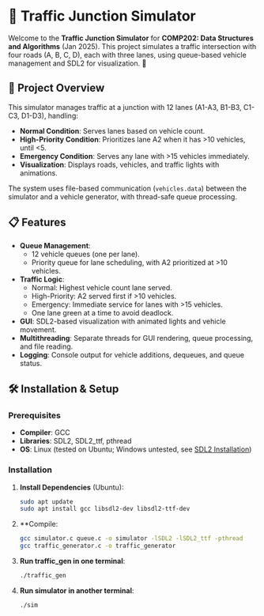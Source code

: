 # 🚦 Traffic Junction Simulator

Welcome to the **Traffic Junction Simulator** for **COMP202: Data Structures and Algorithms** (Jan 2025). This project simulates a traffic intersection with four roads (A, B, C, D), each with three lanes, using queue-based vehicle management and SDL2 for visualization. 🚗


## 🌟 Project Overview

This simulator manages traffic at a junction with 12 lanes (A1-A3, B1-B3, C1-C3, D1-D3), handling:
- **Normal Condition**: Serves lanes based on vehicle count.
- **High-Priority Condition**: Prioritizes lane A2 when it has >10 vehicles, until <5.
- **Emergency Condition**: Serves any lane with >15 vehicles immediately.
- **Visualization**: Displays roads, vehicles, and traffic lights with animations.


The system uses file-based communication (`vehicles.data`) between the simulator and a vehicle generator, with thread-safe queue processing.

## 📋 Features

- **Queue Management**:
  - 12 vehicle queues (one per lane).
  - Priority queue for lane scheduling, with A2 prioritized at >10 vehicles.
- **Traffic Logic**:
  - Normal: Highest vehicle count lane served.
  - High-Priority: A2 served first if >10 vehicles.
  - Emergency: Immediate service for lanes with >15 vehicles.
  - One lane green at a time to avoid deadlock.
- **GUI**: SDL2-based visualization with animated lights and vehicle movement.
- **Multithreading**: Separate threads for GUI rendering, queue processing, and file reading.
- **Logging**: Console output for vehicle additions, dequeues, and queue status.


## 🛠️ Installation & Setup

### Prerequisites
- **Compiler**: GCC
- **Libraries**: SDL2, SDL2_ttf, pthread
- **OS**: Linux (tested on Ubuntu; Windows untested, see [SDL2 Installation](https://wiki.libsdl.org/SDL2/Installation))

### Installation
1. **Install Dependencies** (Ubuntu):

   ```bash
   sudo apt update
   sudo apt install gcc libsdl2-dev libsdl2-ttf-dev

2. **Compile:
   ```bash
   gcc simulator.c queue.c -o simulator -lSDL2 -lSDL2_ttf -pthread
   gcc traffic_generator.c -o traffic_generator
3. **Run traffic_gen in one terminal**:
   
   ```bash
   ./traffic_gen
4. **Run simulator in another terminal**:
   
   ```bash
   ./sim
